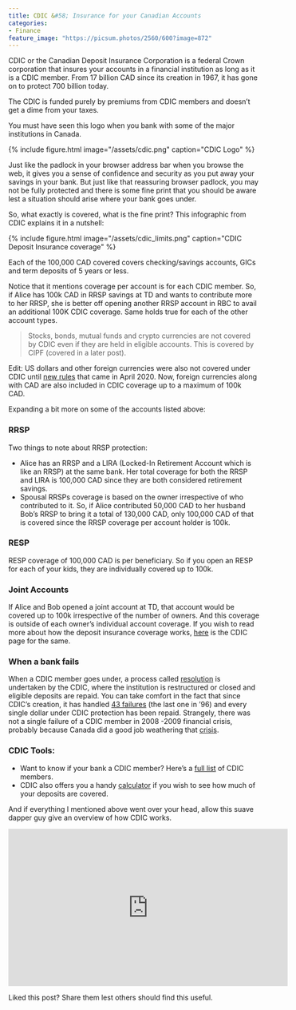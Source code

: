 ```yaml
---
title: CDIC &#58; Insurance for your Canadian Accounts
categories:
- Finance
feature_image: "https://picsum.photos/2560/600?image=872"
---
```


CDIC or the Canadian Deposit Insurance Corporation is a federal Crown corporation that insures your accounts in a financial institution as long as it is a CDIC member. From 17 billion CAD since its creation in 1967, it has gone on to protect 700 billion today.

The CDIC is funded purely by premiums from CDIC members and doesn’t get a dime from your taxes.

You must have seen this logo when you bank with some of the major institutions in Canada.

{% include figure.html image="/assets/cdic.png" caption="CDIC Logo" %}


Just like the padlock in your browser address bar when you browse the web, it gives you a sense of confidence and security as you put away your savings in your bank. But just like that reassuring browser padlock, you may not be fully protected and there is some fine print that you should be aware lest a situation should arise where your bank goes under.

So, what exactly is covered, what is the fine print? This infographic from CDIC explains it in a nutshell:

{% include figure.html image="/assets/cdic_limits.png" caption="CDIC Deposit Insurance coverage" %}

Each of the 100,000 CAD covered covers checking/savings accounts, GICs and term deposits of 5 years or less.

Notice that it mentions coverage per account is for each CDIC member. So, if Alice has 100k CAD in RRSP savings at TD and wants to contribute more to her RRSP, she is better off opening another RRSP account in RBC to avail an additional 100K CDIC coverage. Same holds true for each of the other account types.

> Stocks, bonds, mutual funds and crypto currencies are not covered by CDIC even if they are held in eligible accounts. This is covered by CIPF (covered in a later post).

Edit: US dollars and other foreign currencies were also not covered under CDIC until [new rules](https://www.cdic.ca/financial-community/for-cdic-members/faqs-about-changes-to-cdic-deposit-insurance/#changes-2020) that came in April 2020. Now, foreign currencies along with CAD are also included in CDIC coverage up to a maximum of 100k CAD.

Expanding a bit more on some of the accounts listed above:

### RRSP

Two things to note about RRSP protection:
* Alice has an RRSP and a LIRA (Locked-In Retirement Account which is like an RRSP) at the same bank. Her total coverage for both the RRSP and LIRA is 100,000 CAD since they are both considered retirement savings.
* Spousal RRSPs coverage is based on the owner irrespective of who contributed to it. So, if Alice contributed 50,000 CAD to her husband Bob’s RRSP to bring it a total of 130,000 CAD, only 100,000 CAD of that is covered since the RRSP coverage per account holder is 100k.


### RESP

RESP coverage of 100,000 CAD is per beneficiary. So if you open an RESP for each of your kids, they are individually covered up to 100k.


### Joint Accounts

If Alice and Bob opened a joint account at TD, that account would be covered up to 100k irrespective of the number of owners. And this coverage is outside of each owner’s individual account coverage.
If you wish to read more about how the deposit insurance coverage works, [here](https://www.cdic.ca/your-coverage/how-deposit-insurance-works/) is the CDIC page for the same.


### When a bank fails

When a CDIC member goes under, a process called [resolution](https://www.cdic.ca/what-happens-in-a-failure/) is undertaken by the CDIC, where the institution is restructured or closed and eligible deposits are repaid.
You can take comfort in the fact that since CDIC’s creation, it has handled [43 failures](https://www.cdic.ca/about-us/our-history/history-of-failures/) (the last one in ’96) and every single dollar under CDIC protection has been repaid. Strangely, there was not a single failure of a CDIC member in 2008 -2009 financial crisis, probably because Canada did a good job weathering that [crisis](https://www.theglobeandmail.com/report-on-business/economy/economy-lab/its-official-recession-lasted-seven-months-in-canada/article4634205/).


### CDIC Tools:

* Want to know if your bank a CDIC member? Here’s a [full list](https://www.cdic.ca/your-coverage/list-of-member-institutions/) of CDIC members.
* CDIC also offers you a handy [calculator](https://www.cdic.ca/calculator/dashboard/select-category/) if you wish to see how much of your deposits are covered.


And if everything I mentioned above went over your head, allow this suave dapper guy give an overview of how CDIC works.


<iframe width="560" height="315" src="https://www.youtube.com/embed/hyQHAU8wHVw" frameborder="0" allow="autoplay; encrypted-media" allowfullscreen></iframe>


Liked this post? Share them lest others should find this useful.

